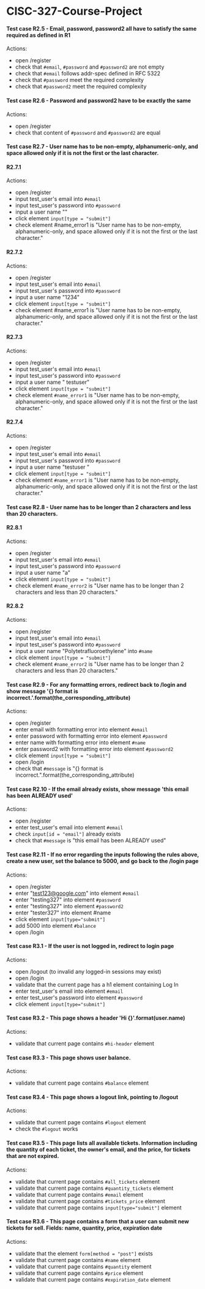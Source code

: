 # CISC-327-Course-Project

#### Test case R2.5 - Email, password, password2 all have to satisfy the same required as defined in R1
Actions:
* open /register
* check that ```#email```, ```#password``` and ```#password2``` are not empty
* check that ```#email``` follows addr-spec defined in RFC 5322
* check that ```#password``` meet the required complexity
* check that ```#password2``` meet the required complexity

#### Test case R2.6 - Password and password2 have to be exactly the same
Actions:
* open /register
* check that content of ```#password``` and ```#password2``` are equal

#### Test case R2.7 - User name has to be non-empty, alphanumeric-only, and space allowed only if it is not the first or the last character.

#### R2.7.1
Actions:
* open /register
* input test_user's email into ```#email```
* input test_user's password into ```#password```
* input a user name ""
* click element ```input[type = "submit"]```
* check element #name_error1 is "User name has to be non-empty, alphanumeric-only, and space allowed only if it is not the first or the last character."

#### R2.7.2
Actions:
* open /register
* input test_user's email into ```#email```
* input test_user's password into ```#password```
* input a user name "1234"
* click element ```input[type = "submit"]```
* check element #name_error1 is "User name has to be non-empty, alphanumeric-only, and space allowed only if it is not the first or the last character."

#### R2.7.3
Actions:
* open /register
* input test_user's email into ```#email```
* input test_user's password into ```#password```
* input a user name " testuser"
* click element ```input[type = "submit"]```
* check element ```#name_error1``` is "User name has to be non-empty, alphanumeric-only, and space allowed only if it is not the first or the last character."

#### R2.7.4
Actions:
* open /register
* input test_user's email into ```#email```
* input test_user's password into ```#password```
* input a user name "testuser "
* click element ```input[type = "submit"]```
* check element ```#name_error1``` is "User name has to be non-empty, alphanumeric-only, and space allowed only if it is not the first or the last character."

#### Test case R2.8 - User name has to be longer than 2 characters and less than 20 characters.
#### R2.8.1
Actions:
* open /register
* input test_user's email into ```#email```
* input test_user's password into ```#password```
* input a user name "a"
* click element ```input[type = "submit"]```
* check element ```#name_error2``` is "User name has to be longer than 2 characters and less than 20 characters."

#### R2.8.2
Actions:
* open /register
* input test_user's email into ```#email```
* input test_user's password into ```#password```
* input a user name "Polytetrafluoroethylene" into ```#name```
* click element ```input[type = "submit"]```
* check element ```#name_error2``` is "User name has to be longer than 2 characters and less than 20 characters."

#### Test case R2.9 - For any formatting errors, redirect back to /login and show message '{} format is incorrect.'.format(the_corresponding_attribute)
Actions:
* open /register
* enter email with formatting error into element ```#email```
* enter password with formatting error into element ```#password```
* enter name with formatting error into element ```#name```
* enter password2 with formatting error into element ```#password2```
* click element ```input[type = "submit"]```
* open /login
* check that ```#message``` is "{} format is incorrect.".format(the_corresponding_attribute)

#### Test case R2.10 - If the email already exists, show message 'this email has been ALREADY used'
Actions:
* open /register
* enter test_user's email into element ```#email```
* check ```input[id = "email"]``` already exists
* check that ```#message``` is "this email has been ALREADY used"

#### Test case R2.11 - If no error regarding the inputs following the rules above, create a new user, set the balance to 5000, and go back to the /login page
Actions:
* open /register
* enter "test123@google.com" into element ```#email```
* enter "testing327" into element ```#password```
* enter "testing327" into element ```#password2```
* enter "tester327" into element #name
* click element ```input[type="submit"]```
* add 5000 into element ```#balance```
* open /login

#### Test case R3.1 - If the user is not logged in, redirect to login page
Actions:
* open /logout (to invalid any logged-in sessions may exist)
* open /login
* validate that the current page has a h1 element containing Log In
* enter test_user's email into element ```#email```
* enter test_user's password into element ```#password```
* click element ```input[type="submit"]```

#### Test case R3.2 - This page shows a header 'Hi {}'.format(user.name)
Actions:
* validate that current page contains ```#hi-header``` element

#### Test case R3.3 - This page shows user balance.
Actions:
* validate that current page contains ```#balance``` element

#### Test case R3.4 - This page shows a logout link, pointing to /logout
Actions:
* validate that current page contains ```#logout``` element
* check the ```#logout``` works

#### Test case R3.5 - This page lists all available tickets. Information including the quantity of each ticket, the owner's email, and the price, for tickets that are not expired.
Actions:
* validate that current page contains ```#all_tickets``` element
* validate that current page contains ```#quantity_tickets``` element
* validate that current page contains ```#email``` element
* validate that current page contains ```#tickets_price``` element
* validate that current page contains ```input[type="submit"]``` element

#### Test case R3.6 - This page contains a form that a user can submit new tickets for sell. Fields: name, quantity, price, expiration date
Actions:
* validate that the element ```form[method = "post"]``` exists
* validate that current page contains ```#name``` element
* validate that current page contains ```#quantity``` element
* validate that current page contains ```#price``` element
* validate that current page contains ```#expiration_date``` element
